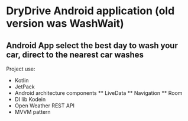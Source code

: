 # DryDrive Android application (old version was WashWait)

## Android App select the best day to wash your car, direct to the nearest car washes

Project use:
* Kotlin
* JetPack
* Android architecture components
** LiveData
** Navigation
** Room
* DI lib Kodein
* Open Weather REST API
* MVVM pattern
